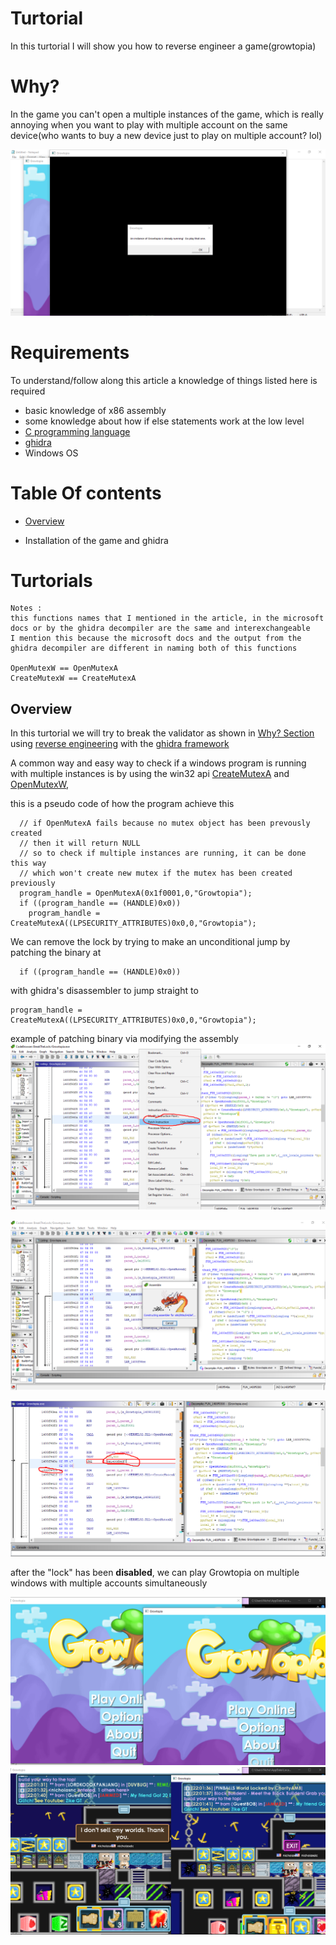 # Turtorial
In this turtorial I will show you how to reverse engineer a game(growtopia)

# Why?
In the game you can't open a multiple instances of the game, which is really annoying
when you want to play with multiple account on the same device(who wants to buy a new device
just to play on multiple account? lol)

![problem_image](detector.png)

# Requirements
To understand/follow along this article a knowledge of things listed here is required
- basic knowledge of x86 assembly 
- some knowledge about how if else statements work at the low level
- [C programming language](https://en.wikipedia.org/wiki/C_(programming_language))
- [ghidra](https://github.com/NationalSecurityAgency/ghidra)
- Windows OS

# Table Of contents
- [Overview](#overview)

- Installation of the game and ghidra



# Turtorials

```
Notes : 
this functions names that I mentioned in the article, in the microsoft docs or by the ghidra decompiler are the same and interexchangeable
I mention this because the microsoft docs and the output from the ghidra decompiler are different in naming both of this functions

OpenMutexW == OpenMutexA
CreateMutexW == CreateMutexA
```
## Overview

In this turtorial we will try to break the validator as shown in [Why? Section](#why) using [reverse engineering](https://en.wikipedia.org/wiki/Reverse_engineering)
with the [ghidra framework][ghidra_link]


A common way and easy way to check if a windows program is running with multiple instances is by using 
the win32 api [CreateMutexA][CreateMutexA_link] and [OpenMutexW][OpenMutexW_link], 


this is a pseudo code of how the program achieve this
```
  // if OpenMutexA fails because no mutex object has been prevously created 
  // then it will return NULL 
  // so to check if multiple instances are running, it can be done this way
  // which won't create new mutex if the mutex has been created previously
  program_handle = OpenMutexA(0x1f0001,0,"Growtopia");
  if ((program_handle == (HANDLE)0x0))
	program_handle = CreateMutexA((LPSECURITY_ATTRIBUTES)0x0,0,"Growtopia");

```

We can remove the lock by trying to make an unconditional jump by patching the binary at 
```
  if ((program_handle == (HANDLE)0x0))
```
with ghidra's disassembler to jump straight to 

```
program_handle = CreateMutexA((LPSECURITY_ATTRIBUTES)0x0,0,"Growtopia");
```
example of patching binary via modifying the assembly 
![patch_example](turtorials/39.png)


![patch_example](turtorials/40.png)


![patch_example](turtorials/41.png)


after the "lock" has been **disabled**, we can play Growtopia on multiple windows with multiple accounts simultaneously


![patch_example](turtorials/sucsess.png)
![patch_example](turtorials/succsess2.png)

[//]: # (Common Links used by this article)
[ghidra_link]: https://github.com/NationalSecurityAgency/ghidra
[CreateMutexA_link]: https://docs.microsoft.com/en-us/windows/win32/api/synchapi/nf-synchapi-createmutexa
[OpenMutexW_link]: https://docs.microsoft.com/en-us/windows/win32/api/synchapi/nf-synchapi-openmutexw



